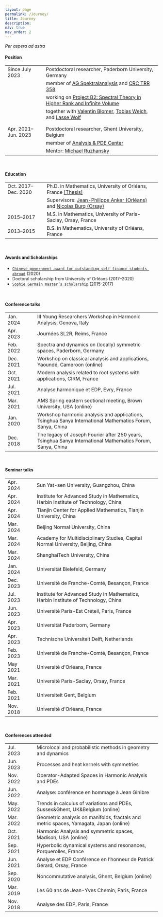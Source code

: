 ```yaml
---
layout: page
permalink: /Journey/
title: Journey
description: 
nav: true
nav_order: 2
---
```


_Per aspera ad astra_

#### Position

<table style="table-layout:fixed;">
<tr>           
  <td width="300"> Since July 2023 </td>
  <td width="10"> </td>
  <td width="1500">
    Postdoctoral researcher, Paderborn University, Germany</td>
</tr>
<tr>           
  <td width="150"> </td>
  <td width="10"> </td>
  <td width="1500">
    member of <a href="https://math.uni-paderborn.de/en/ag/research-group-spectral-analysis">AG Spektralanalysis</a>
           and
          <a href="https://trr358.math.uni-bielefeld.de/Pages/aboutUs">CRC TRR 358</a></td>
</tr> 
<tr>           
  <td width="150"> </td>
  <td width="10"> </td>
  <td width="1500">
    working on 
          <a href="https://trr358.math.uni-bielefeld.de/projects/view/B2">Project B2: Spectral Theory in Higher Rank and Infinite Volume</a></td>
</tr> 
<tr>           
  <td width="150"> </td>
  <td width="10"> </td>
  <td width="1500">
    together with 
          <a href="https://www.math.uni-bonn.de/people/blomer/">Valentin Blomer</a>,
          <a href="https://math.uni-paderborn.de/ag/arbeitsgruppe-spektralanalysis/">Tobias Weich</a>,
          and <a href="https://www.uni-paderborn.de/person/45027">Lasse Wolf</a></td>
</tr> 
<tr>           
  <td width="150"> </td>
  <td width="10"> </td>
  <td width="1500"> </td>
</tr> 
<tr>           
  <td width="150"> </td>
  <td width="10"> </td>
  <td width="1500"> </td>
</tr> 
<tr>           
  <td width="300"> Apr. 2021–Jun. 2023 </td>
  <td width="10"> </td>
  <td width="1500">
    Postdoctoral researcher, Ghent University, Belgium</td>
</tr>
<tr>           
  <td width="150"> </td>
  <td width="10"> </td>
  <td width="1500">
    member of <a href="https://analysis-pde.org/">Analysis & PDE Center</a></td>
</tr> 
<tr>           
  <td width="150"> </td>
  <td width="10"> </td>
  <td width="1500">
    Mentor: <a href="https://ruzhansky.org">Michael Ruzhansky</a></td>
</tr>  
</table>

<br>

#### Education

<table style="table-layout:fixed;">
<tr>           
  <td width="300">Oct. 2017–Dec. 2020</td>
  <td width="10"> </td>
  <td width="1500">
    Ph.D. in Mathematics, University of Orléans, France
    <a href='https://tel.archives-ouvertes.fr/tel-03042468v2/document'>[Thesis]</a></td>
</tr>
<tr>           
  <td width="150"> </td>
  <td width="10"> </td>
  <td width="1500">Supervisors:
    <a href='https://www.idpoisson.fr/anker/'>Jean-Philippe Anker (Orléans)</a> and
    <a href='https://www.imo.universite-paris-saclay.fr/~nb/'>Nicolas Burq (Orsay)</a></td>
</tr>

<tr>           
  <td width="300">2015–2017</td>
  <td width="10"> </td>
  <td width="1500">M.S. in Mathematics, University of Paris-Saclay, Orsay, France</td>
</tr>  

<tr>           
  <td width="300">2013–2015</td>
  <td width="10"> </td>
  <td width="1500">B.S. in Mathematics, University of Orléans, France</td>
</tr>
</table>

<br>

#### Awards and Scholarships

- [`Chinese government award for outstanding self finance students abroad`](https://en.wikipedia.org/wiki/Chinese_government_award_for_outstanding_self_finance_students_abroad) (2020)
- Doctoral scholarship from University of Orléans (2017–2020)
- [`Sophie Germain master’s scholarship`](https://www.fondation-hadamard.fr/en/our-programs/transversal-programs/graduate-program/) (2015-2017) 

<br>

#### Conference talks

<table style="table-layout:fixed;">
<tr>           
  <td width="150">Jan. 2024</td>
  <td width="10"> </td>
  <td width="1500"> III Young Researchers Workshop in Harmonic Analysis, Genova, Italy</td>
</tr>
<tr>           
  <td width="150">Apr. 2023</td>
  <td width="10"> </td>
  <td width="1500"> Journées SL2R, Reims, France</td>
</tr>
<tr>           
  <td width="150">Feb. 2022</td>
  <td width="10"> </td>
  <td width="1500">Spectra and dynamics on (locally) symmetric spaces, Paderborn, Germany</td>
</tr>
<tr>           
  <td width="150">Dec. 2021</td>
  <td width="10"> </td>
  <td width="1500">Workshop on classical analysis and applications, Yaoundé, Cameroon (online)</td>
</tr>
<tr>           
  <td width="150">Oct. 2021</td>
  <td width="10"> </td>
  <td width="1500">Modern analysis related to root systems with applications, CIRM, France</td>
</tr>  
<tr>           
  <td width="150">Jul. 2021</td>
  <td width="10"> </td>
  <td width="1500">Analyse harmonique et EDP, Evry, France</td>
</tr>  
<tr>           
  <td width="150">Mar. 2021</td>
  <td width="10"> </td>
  <td width="1500">AMS Spring eastern sectional meeting, Brown University, USA (online)</td>
</tr>  
<tr>           
  <td width="150">Jan. 2020</td>
  <td width="10"> </td>
  <td width="1500">Workshop harmonic analysis and applications, Tsinghua Sanya International Mathematics Forum, Sanya, China</td>
</tr>
<tr>           
  <td width="150">Dec. 2018</td>
  <td width="10"> </td>
  <td width="1500">The legacy of Joseph Fourier after 250 years, Tsinghua Sanya International Mathematics Forum, Sanya, China</td>
</tr>    
</table>

<br>

#### Seminar talks

<table style="table-layout:fixed;">
<tr>           
  <td width="150">Apr. 2024</td>
  <td width="10"> </td>
  <td width="1500"> Sun Yat-sen University, Guangzhou, China</td>
</tr>
<tr>           
  <td width="150">Apr. 2024</td>
  <td width="10"> </td>
  <td width="1500"> Institute for Advanced Study in Mathematics, Harbin Institute of Technology, China</td>
</tr>
<tr>           
  <td width="150">Apr. 2024</td>
  <td width="10"> </td>
  <td width="1500"> Tianjin Center for Applied Mathematics, Tianjin University, China</td>
</tr>
<tr>           
  <td width="150">Mar. 2024</td>
  <td width="10"> </td>
  <td width="1500"> Beijing Normal University, China</td>
</tr>
<tr>           
  <td width="150">Mar. 2024</td>
  <td width="10"> </td>
  <td width="1500"> Academy for Multidisciplinary Studies, Capital Normal University, Beijing, China</td>
</tr>
<tr>           
  <td width="150">Mar. 2024</td>
  <td width="10"> </td>
  <td width="1500"> ShanghaiTech University, China</td>
</tr>
<tr>           
  <td width="150">Jan. 2024</td>
  <td width="10"> </td>
  <td width="1500"> Universität Bielefeld, Germany</td>
</tr>
<tr>           
  <td width="150">Dec. 2023</td>
  <td width="10"> </td>
  <td width="1500"> Université de Franche-Comté, Besançon, France</td>
</tr>
<tr>           
  <td width="150">Jul. 2023</td>
  <td width="10"> </td>
  <td width="1500"> Institute for Advanced Study in Mathematics, Harbin Institute of Technology, China</td>
</tr>
<tr>           
  <td width="150">Jun. 2023</td>
  <td width="10"> </td>
  <td width="1500"> Université Paris-Est Créteil, Paris, France</td>
</tr>
<tr>           
  <td width="150">Apr. 2023</td>
  <td width="10"> </td>
  <td width="1500"> Universität Paderborn, Germany</td>
</tr>
<tr>           
  <td width="150">Apr. 2023</td>
  <td width="10"> </td>
  <td width="1500"> Technische Universiteit Delft, Netherlands</td>
</tr>
<tr>           
  <td width="150">Feb. 2023</td>
  <td width="10"> </td>
  <td width="1500"> Université de Franche-Comté, Besançon, France</td>
</tr>
<tr>           
  <td width="150">May 2021</td>
  <td width="10"> </td>
  <td width="1500"> Université d'Orléans, France</td>
</tr>
<tr>           
  <td width="150">Mar. 2021</td>
  <td width="10"> </td>
  <td width="1500"> Université Paris-Saclay, Orsay, France</td>
</tr>
<tr>           
  <td width="150">Feb. 2021</td>
  <td width="10"> </td>
  <td width="1500"> Universiteit Gent, Belgium</td>
</tr>
<tr>           
  <td width="150">Nov. 2018</td>
  <td width="10"> </td>
  <td width="1500"> Université d'Orléans, France</td>
</tr>  
</table>

<br>

#### Conferences attended

<table style="table-layout:fixed;">
<tr>           
  <td width="150">Jul. 2023</td>
  <td width="10"> </td>
  <td width="1500"> Microlocal and probabilistic methods in geometry and dynamics</td>
</tr>
<tr>           
  <td width="150">Jun. 2023</td>
  <td width="10"> </td>
  <td width="1500"> Processes and heat kernels with symmetries</td>
</tr>
<tr>           
  <td width="150">Nov. 2022</td>
  <td width="10"> </td>
  <td width="1500">	Operator-Adapted Spaces in Harmonic Analysis and PDEs</td>
</tr>
<tr>           
  <td width="150">Jun. 2022</td>
  <td width="10"> </td>
  <td width="1500">	Analyse: conférence en hommage à Jean Ginibre</td>
</tr>
<tr>           
  <td width="150">May. 2022</td>
  <td width="10"> </td>
  <td width="1500">Trends in calculus of variations and PDEs, Sussex&Ghent, UK&Belgium (online)</td>
</tr>
<tr>           
  <td width="150">Mar. 2022</td>
  <td width="10"> </td>
  <td width="1500">Geometric analysis on manifolds, fractals and metric spaces, Yamagata, Japan (online)</td>
</tr>
<tr>           
  <td width="150">Oct. 2021</td>
  <td width="10"> </td>
  <td width="1500">Harmonic Analysis and symmetric spaces, Madison, USA (online)</td>
</tr>
<tr>           
  <td width="150">Sep. 2021</td>
  <td width="10"> </td>
  <td width="1500">Hyperbolic dynamical systems and resonances, Porquerolles, France</td>
</tr>
<tr>           
  <td width="150">Jun. 2021</td>
  <td width="10"> </td>
  <td width="1500">Analyse et EDP Conférence en l’honneur de Patrick Gérard, Orsay, France</td>
</tr>
<tr>           
  <td width="150">Sep. 2020</td>
  <td width="10"> </td>
  <td width="1500">Noncommutative analysis, Ghent, Belgium (online)</td>
</tr>  
<tr>           
  <td width="150">Mar. 2019</td>
  <td width="10"> </td>
  <td width="1500">Les 60 ans de Jean-Yves Chemin, Paris, France</td>
</tr>
<tr>           
  <td width="150">Nov. 2018</td>
  <td width="10"> </td>
  <td width="1500">Analyse des EDP, Paris, France</td>
</tr>
</table>
